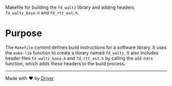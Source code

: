 <!--------------------------------------------------------------------------------->
<!-- IMPORTANT: This file is auto-generated by Driver (https://driver.ai). -------->
<!-- Manual edits may be overwritten on future commits. --------------------------->
<!--------------------------------------------------------------------------------->

Makefile for building the `fd_waltz` library and adding headers `fd_waltz_base.h` and `fd_rtt_est.h`.

# Purpose
The `Makefile` content defines build instructions for a software library. It uses the `make-lib` function to create a library named `fd_waltz`. It also includes header files `fd_waltz_base.h` and `fd_rtt_est.h` by calling the `add-hdrs` function, which adds these headers to the build process.

---
Made with ❤️ by [Driver](https://www.driver.ai/)